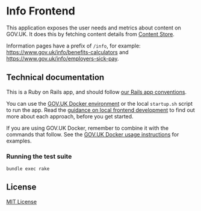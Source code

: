 # Info Frontend

This application exposes the user needs and metrics about content on GOV.UK. It does this by fetching content details from [Content Store](https://github.com/alphagov/content-store).

Information pages have a prefix of `/info`, for example: https://www.gov.uk/info/benefits-calculators and https://www.gov.uk/info/employers-sick-pay.

## Technical documentation

This is a Ruby on Rails app, and should follow [our Rails app conventions](https://docs.publishing.service.gov.uk/manual/conventions-for-rails-applications.html).

You can use the [GOV.UK Docker environment](https://github.com/alphagov/govuk-docker) or the local `startup.sh` script to run the app. Read the [guidance on local frontend development](https://docs.publishing.service.gov.uk/manual/local-frontend-development.html) to find out more about each approach, before you get started.

If you are using GOV.UK Docker, remember to combine it with the commands that follow. See the [GOV.UK Docker usage instructions](https://github.com/alphagov/govuk-docker#usage) for examples.

### Running the test suite

```
bundle exec rake
```

## License

[MIT License](LICENCE)
